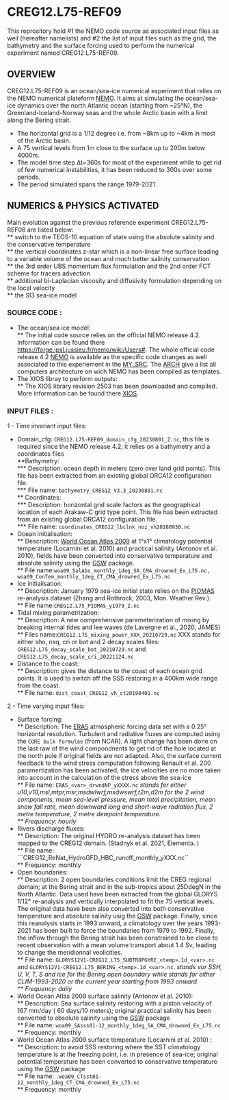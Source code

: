# CREG12.L75-REF09 <br>
This reprository hold #1 the NEMO code source as associated input files as well (hereafter namelists) and #2 the list of input files such as the grid, the bathymetry and the surface forcing used to perform the numerical experiment named CREG12.L75-REF09.<br>

## OVERVIEW
CREG12.L75-REF09 is an ocean/sea-ice numerical experiment that relies on the NEMO numerical plateform [NEMO](https://www.nemo-ocean.eu). It aims at simulating the ocean/sea-ice dynamics over the north Atlantic ocean (starting from ~25°N), the Greenland-Iceland-Norway seas and the whole Arctic basin with a limit along the Bering strait.<br>
* The horizontal grid is a 1/12 degree i.e. from ~8km up to ~4km in most of the Arctic basin.
* A 75 vertical levels from 1m close to the surface up to 200m below 4000m.
* The model time step ∆t=360s for most of the experiment while to get rid of few numerical instabilities, it has been reduced to 300s over some periods.
* The period simulated spans the range 1979-2021.

## NUMERICS & PHYSICS ACTIVATED
Main evolution against the previous reference experiment CREG12.L75-REF08 are listed below:<br>
** switch to the TEOS-10 equation of state using the absolute salinity and the conservative temperature <br>
** the vertical coordinates z-star which is a non-linear free surface leading to a variable volume of the ocean and much better salinity conservation <br>
** the 3rd order UBS momentum flux formulation and the 2nd order FCT scheme for tracers advection <br>
** additional bi-Laplacian viscosity and diffusivity formulation depending on the local velocity <br>
** the SI3 sea-ice model  <br>

### SOURCE CODE : 
   * The ocean/sea ice model: <br>
	** The initial code source relies on the official NEMO release 4.2. Information can be found there https://forge.ipsl.jussieu.fr/nemo/wiki/Users#. The whole official code release 4.2 [NEMO](./NEMOGCM/NEMO) is available as the specific code changes as well associated to this experiement in the [MY_SRC](./NEMOGCM/CONFIG/CREG12.L75-REF09/MY_SRC). The [ARCH](./NEMOGCM/ARCH) give a list all computers architecture on wich NEMO has been compiled as templates.
   * The XIOS libray to perform outputs:<br>
	** The XIOS library revision 2503 has been downloaded and compiled. More information can be found there [XIOS](https://forge.ipsl.jussieu.fr/nemo/chrome/site/doc/NEMO/guide/html/install.html#extract-and-install-xios).

### INPUT FILES :
1 - Time invariant input files:
   * Domain_cfg: ```CREG12.L75-REF09_domain_cfg_20230801_Z.nc```, this file is required since the NEMO release 4.2; it relies on a bathymetry and a coordinates files  <br>
        **Bathymetry: <br>
	*** Description: ocean depth in meters (zero over land grid points). This file has been extracted from an existing global ORCA12 configuration file.<br>
	*** File name: ```bathymetry_CREG12_V3.3_20230801.nc```<br>
        ** Coordinates: <br>
	*** Description: horizontal grid scale factors as the geographical location of each Arakaw-C grid type point. This file has been extracted from an existing global ORCA12 configuration file.  <br>
	*** File name: ```coordinates_CREG12_lbclnk_noz_vh20160930.nc```<br>
   * Ocean initialisation: <br>
	** Description: [World Ocean Atlas 2009](https://www.nodc.noaa.gov/OC5/WOA09/pubwoa09.html) at 1°x1° climatology potential temperature (Locarnini et al. 2010) and practical salinity (Antonov et al. 2010), fields have been converted into conservative temperature and absolute salinity using the [GSW](http://www.teos-10.org/pubs/gsw/html/gsw_contents.html) package.   <br>
	** File name:```woa09_SalAbs_monthly_1deg_SA_CMA_drowned_Ex_L75.nc, woa09_ConTem_monthly_1deg_CT_CMA_drowned_Ex_L75.nc``` <br>
   * Ice initialisation:<br>
	** Description: January 1979 sea-ice initial state relies on the [PIOMAS](http://psc.apl.uw.edu/research/projects/arctic-sea-ice-volume-anomaly/data/) re-analysis dataset (Zhang and Rothrock, 2003, Mon. Weather Rev.). <br>
	** File name:```CREG12.L75_PIOMAS_y1979_Z.nc```<br>
   * Tidal mixing parametrization: <br>
	** Description: A new comprehensive parameterization of mixing by breaking internal tides and lee waves (de Lavergne et al., 2020, JAMES) <br>
	** Files name:```CREG12.L75_mixing_power_XXX_20210729.nc``` XXX stands for either sho, nsq, cri or bot and 2 decay scales files: ```CREG12.L75_decay_scale_bot_20210729.nc``` and ```CREG12.L75_decay_scale_cri_20221124.nc```<br>
   * Distance to the coast:<br>
	** Description: gives the distance to the coast of each ocean grid points. It is used to switch off the SSS restoring in a 400km wide range from the coast.<br>
	** File name: ```dist_coast_CREG12_vh_ct20190401.nc```<br>

2 - Time varying input files:
   * Surface forcing:<br>
	** Description: The [ERA5](https://cds.climate.copernicus.eu) atmospheric forcing data set with a 0.25° horizontal resolution. Turbulent and radiative fluxes are computed using the ```CORE bulk formulae``` (from NCAR). A light change has been done on the last raw of the wind compondnents to get rid of the hole located at the north pole if original fields are not adapted. Also, the surface current feedback to the wind stress computation following Renault et al. 200 paramertization has been activated; the ice velocities are no more taken into account in the calculation of the stress above the sea-ice <br>
	** File name: ```ERA5_<var>_drwndNP_yXXXX.nc``` <var> stands for either u10,v10,msl,mtpr,msr,msdwlwrf,msdwswrf,t2m,d2m for the 2 wind components, mean sea-level pressure, mean total precipitation, mean snow fall rate, mean downward long and short-wave radiation flux, 2 metre temperature, 2 metre dewpoint temperature.  <br>
	** Frequency: hourly <br>
   * Rivers discharge fluxes:<br>
	** Description: The original HYDRO re-analysis dataset has been mapped to the CREG12 domain.  (Stadnyk et al. 2021, Elementa. ) <br>
	** File name: ```CREG12_ReNat_HydroGFD_HBC_runoff_monthly_yXXX.nc``<br>
	** Frequency: monthly<br>
   * Open boundaries:<br>
	** Description: 2 open boundaries conditions limit the CREG regional domain; at the Bering strait and in the sub-tropics about 25DdegN in the North Atlantic. Data used have been extracted from the global GLORYS 1/12° re-analysis and vertically interpolated to fit the 75 vertical levels. The original data have been also converted into both conservative temperature and absolute salinity usig the [GSW](http://www.teos-10.org/pubs/gsw/html/gsw_contents.html) package. Finally, since this reanalysis starts in 1993 onward, a climatology over the years 1993-2021 has been built to force the boundaries from 1979 to 1992. Finally, the inflow through the Bering strait has been constrained to be close to recent observation with a mean volume transport about 1.4 Sv, leading to change the meridionnal veolicities. <br>
	** File name: ```GLORYS12V1-CREG12.L75_SUBTROPGYRE_<temp>.1d_<var>.nc``` and ```GLORYS12V1-CREG12.L75_BERING_<temp>.1d_<var>.nc```. <var> stands vor SSH, U, V, T, S and ice for the Bering open boundary while <temp> stands for either CLIM-1993-2020 or the current year starting from 1993 onward<br>
	** Frequency: daily <br>
   * World Ocean Atlas 2009 surface salinity (Antonov et al. 2010):<br>
	** Description: Sea surface salinity restoring with a piston velocity of 167 mm/day ( 60 days/10 meters); original practical salinity has been converted to absolute salinity using the [GSW](http://www.teos-10.org/pubs/gsw/html/gsw_contents.html) package <br>
	** File name: ```woa09_SAsss01-12_monthly_1deg_SA_CMA_drowned_Ex_L75.nc```<br>
	** Frequency: monthly<br>
   * World Ocean Atlas 2009 surface temperature (Locarnini et al. 2010) :<br>
	** Description: to avoid SSS restoring where the SST climatology temperature is at the freezing point, i.e. in presence of sea-ice; original potential temperature has been converted to conservative temperature using the [GSW](http://www.teos-10.org/pubs/gsw/html/gsw_contents.html) package<br>
	** File name: ```.woa09_CTsst01-12_monthly_1deg_CT_CMA_drowned_Ex_L75.nc```<br>
	** Frequency: monthly<br>
